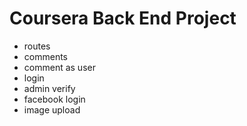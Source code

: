 # Coursera Back End Project
- routes
- comments
- comment as user
- login
- admin verify
- facebook login
- image upload
